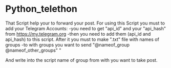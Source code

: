 # Python_telethon
That Script help your to forward your post. 
For using this Script you must to add your 
Telegram Accounts:
  -you need to get "api_id" and your "api_hash" from https://my.telegram.org
  -then you need to add them (api_id and api_hash) to this script.
After it you must to make ".txt" file with names of groups -to with groups you want to send "@nameof_group
                                                                                             @nameof_other_groups"             "
                                                                                              
And write into the script name of group from with you want to take post.

